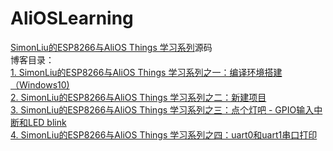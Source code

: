 # AliOSLearning
[SimonLiu的ESP8266与AliOS Things 学习系列](https://blog.csdn.net/toopoo/article/details/86920755)源码<br>
博客目录：<br>
[1. SimonLiu的ESP8266与AliOS Things 学习系列之一：编译环境搭建（Windows10)](https://blog.csdn.net/toopoo/article/details/86773730)<br>
[2. SimonLiu的ESP8266与AliOS Things 学习系列之二：新建项目](https://blog.csdn.net/toopoo/article/details/86777012)<br>
[3. SimonLiu的ESP8266与AliOS Things 学习系列之三：点个灯吧 - GPIO输入中断和LED blink](https://blog.csdn.net/toopoo/article/details/86930422)<br>
[4. SimonLiu的ESP8266与AliOS Things 学习系列之四：uart0和uart1串口打印](https://blog.csdn.net/toopoo/article/details/87021361)<br>
